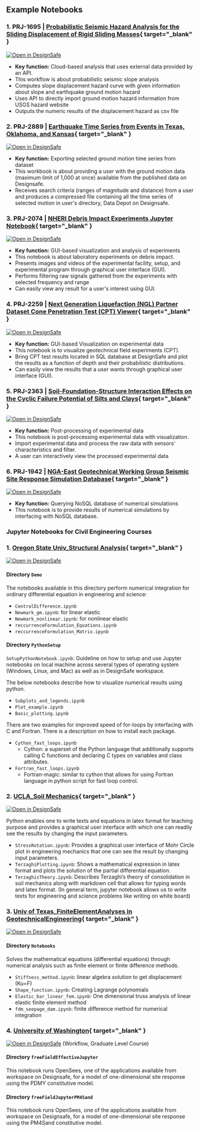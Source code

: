 ## Example Notebooks

### 1. PRJ-1695 | [Probabilistic Seismic Hazard Analysis for the Sliding Displacement of Rigid Sliding Masses](https://www.designsafe-ci.org/data/browser/public/designsafe.storage.published/PRJ-1695){ target="_blank" }

[![Open in DesignSafe](/user-guide/img/Open-in-DesignSafe.svg)](https://jupyter.designsafe-ci.org/hub/user-redirect/lab/tree/NHERI-Published/PRJ-1695)

- **Key function:** Cloud-based analysis that uses external data provided by an API.
- This workflow is about probabilistic seismic slope analysis
- Computes slope displacement hazard curve with given information about slope and earthquake ground motion hazard 
- Uses API to directly import ground motion hazard information from USGS hazard website
- Outputs the numeric results of the displacement hazard as csv file

### 2. PRJ-2889 | [Earthquake Time Series from Events in Texas, Oklahoma, and Kansas](https://www.designsafe-ci.org/data/browser/public/designsafe.storage.published/PRJ-2889){ target="_blank" }

[![Open in DesignSafe](/user-guide/img/Open-in-DesignSafe.svg)](https://jupyter.designsafe-ci.org/hub/user-redirect/lab/tree/NHERI-Published/PRJ-2889)

- **Key function:** Exporting selected ground motion time series from dataset 
- This workbook is about providing a user with the ground motion data (maximum limit of 1,000 at once) available from the published data on Designsafe. 
- Receives search criteria (ranges of magnitude and distance) from a user and produces a compressed file containing all the time series of selected motion in user's directory, Data Depot on Designsafe. 

### 3. PRJ-2074 | [NHERI Debris Impact Experiments Jupyter Notebook](https://www.designsafe-ci.org/data/browser/public/designsafe.storage.published/PRJ-2074){ target="_blank" }

[![Open in DesignSafe](/user-guide/img/Open-in-DesignSafe.svg)](https://jupyter.designsafe-ci.org/hub/user-redirect/lab/tree/NHERI-Published/PRJ-2074)

- **Key function:** GUI-based visualization and analysis of experiments  
- This notebook is about laboratory experiments on debris impact. 
- Presents images and videos of the experimental facility, setup, and experimental program through graphical user interface (GUI).
- Performs filtering raw signals gathered from the experiments with selected frequency and range 
- Can easily view any result for a user's interest using GUI.

### 4. PRJ-2259 | [Next Generation Liquefaction (NGL) Partner Dataset Cone Penetration Test (CPT) Viewer](https://www.designsafe-ci.org/data/browser/public/designsafe.storage.published/PRJ-2259){ target="_blank" }

[![Open in DesignSafe](/user-guide/img/Open-in-DesignSafe.svg)](https://jupyter.designsafe-ci.org/hub/user-redirect/lab/tree/NHERI-Published/PRJ-2259)

- **Key function:** GUI-based Visualization on experimental data 
- This notebook is to visualize geotechnical field experiments (CPT). 
- Bring CPT test results located in SQL database at DesignSafe and plot the results as a function of depth and their probabilistic distributions. 
- Can easily view the results that a user wants through graphical user interface (GUI).

### 5. PRJ-2363 | [Soil-Foundation-Structure Interaction Effects on the Cyclic Failure Potential of Silts and Clays](https://www.designsafe-ci.org/data/browser/public/designsafe.storage.published/PRJ-2363/){ target="_blank" }

[![Open in DesignSafe](/user-guide/img/Open-in-DesignSafe.svg)](https://jupyter.designsafe-ci.org/hub/user-redirect/lab/tree/NHERI-Published/PRJ-2363/)

- **Key function:** Post-processing of experimental data 
- This notebook is post-processing experimental data with visualization. 
- Import experimental data and process the raw data with sensors' characteristics and filter.  
- A user can interactively view the processed experimental data

### 6. PRJ-1942 | [NGA-East Geotechnical Working Group Seismic Site Response Simulation Database](https://www.designsafe-ci.org/data/browser/public/designsafe.storage.published/PRJ-1942){ target="_blank" }

[![Open in DesignSafe](/user-guide/img/Open-in-DesignSafe.svg)](https://jupyter.designsafe-ci.org/hub/user-redirect/lab/tree/NHERI-Published/PRJ-1942)

- **Key function:** Querying NoSQL database of numerical simulations  
- This notebook is to provide results of numerical simulations by interfacing with NoSQL database.

### Jupyter Notebooks for Civil Engineering Courses

### 1. [Oregon State Univ_Structural Analysis](https://www.designsafe-ci.org/data/browser/public/designsafe.storage.community/Jupyter%20Notebooks%20for%20Civil%20Engineering%20Courses/Oregon%20State%20Univ%20_%20Structural%20Analysis){ target="_blank" }

[![Open in DesignSafe](/user-guide/img/Open-in-DesignSafe.svg)](https://jupyter.designsafe-ci.org/hub/user-redirect/lab/tree/CommunityData/Jupyter%20Notebooks%20for%20Civil%20Engineering%20Courses/Oregon%20State%20Univ%20_%20Structural%20Analysis)

#### Directory `Demo`

The notebooks available in this directory perform numerical integration for ordinary differential equation in engineering and science:

- `CentralDifference.ipynb`
- `Newmark_gm.ipynb`: for linear elastic
- `Newmark_nonlinear.ipynb`: for nonlinear elastic
- `reccurrenceFormulation_Equations.ipynb`
- `reccurrenceFormulation_Matrix.ipynb`

#### Directory `PythonSetup`

`SetupPythonNotebook.ipynb`: Guideline on how to setup and use Jupyter notebooks on local machine across several types of operating system (Windows, Linux, and Mac) as well as in DesignSafe workspace.

The below notebooks describe how to visualize numerical results using python.

- `Subplots_and_legends.ipynb`
- `Plot_example.ipynb`
- `Basic_plotting.ipynb`

There are two examples for improved speed of for-loops by interfacing with C and Fortran. There is a description on how to install each package.

- `Cython_fast_loops.ipynb`
	- Cython: a superset of the Python language that additionally supports calling C functions and declaring C types on variables and class attributes.
- `Fortran_fast_loops.ipynb`
	- Fortran-magic: similar to cython that allows for using Fortran language in python script for fast loop control.

### 2. [UCLA_Soil Mechanics](https://www.designsafe-ci.org/data/browser/public/designsafe.storage.community/Jupyter%20Notebooks%20for%20Civil%20Engineering%20Courses/UCLA%20_%20Soil%20Mechanics){ target="_blank" }

[![Open in DesignSafe](/user-guide/img/Open-in-DesignSafe.svg)](https://jupyter.designsafe-ci.org/hub/user-redirect/lab/tree/CommunityData/Jupyter%20Notebooks%20for%20Civil%20Engineering%20Courses/UCLA%20_%20Soil%20Mechanics)

Python enables one to write texts and equations in latex format for teaching purpose and provides a graphical user interface with which one can readily see the results by changing the input parameters.

- `StressRotation.ipynb`: Provides a graphical user interface of Mohr Circle plot in engineering mechanics that one can see the result by changing input parameters.
- `TerzaghiPlotting.ipynb`: Shows a mathematical expression in latex format and plots the solution of the partial differential equation.
- `TerzaghisTheory.ipynb`: Describes Terzaghi’s theory of consolidation in soil mechanics along with markdown cell that allows for typing words and latex format. (In general term, jupyter notebook allows us to write texts for engineering and science problems like writing on white board)

### 3. [Univ of Texas_FiniteElementAnalyses in GeotechnicalEngineering](https://www.designsafe-ci.org/data/browser/public/designsafe.storage.community/Jupyter%20Notebooks%20for%20Civil%20Engineering%20Courses/Univ%20of%20Texas%20_%20FiniteElementAnalyses%20in%20GeotechnicalEngineering){ target="_blank" }

[![Open in DesignSafe](/user-guide/img/Open-in-DesignSafe.svg)](https://jupyter.designsafe-ci.org/hub/user-redirect/lab/tree/CommunityData/Jupyter%20Notebooks%20for%20Civil%20Engineering%20Courses/Univ%20of%20Texas%20_%20FiniteElementAnalyses%20in%20GeotechnicalEngineering)

#### Directory `Notebooks`

Solves the mathematical equations (differential equations) through numerical analysis such as finite element or finite difference methods.

- `Stiffness_method.ipynb`: linear algebra solution to get displacement (Ku=F)
- `Shape_function.ipynb`: Creating Lagrange polynomials
- `Elastic_bar_linear_fem.ipynb`: One dimensional truss analysis of linear elastic finite element method
- `fdm_seepage_dam.ipynb`: finite difference method for numerical integration

### 4. [University of Washington](https://www.designsafe-ci.org/data/browser/public/designsafe.storage.community/Jupyter%20Notebooks%20for%20Civil%20Engineering%20Courses/University_of_Washington){ target="_blank" }

[![Open in DesignSafe](/user-guide/img/Open-in-DesignSafe.svg)](https://jupyter.designsafe-ci.org/hub/user-redirect/lab/tree/CommunityData/Jupyter%20Notebooks%20for%20Civil%20Engineering%20Courses/University_of_Washington) (Workflow, Graduate Level Course)

#### Directory `freeFieldEffectiveJupyter`

This notebook runs OpenSees, one of the applications available from workspace on Designsafe, for a model of one-dimensional site response using the PDMY constitutive model.

#### Directory `freeFieldJupyterPM4Sand`

This notebook runs OpenSees, one of the applications available from workspace on Designsafe, for a model of one-dimensional site response using the PM4Sand constitutive model.
